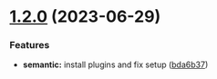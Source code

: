 # [1.2.0](https://github.com/itorisaias/nestjs-microservices/compare/v1.1.0...v1.2.0) (2023-06-29)


### Features

* **semantic:** install plugins and fix setup ([bda6b37](https://github.com/itorisaias/nestjs-microservices/commit/bda6b376b691e7712623d118cea422b9397f16a1))
